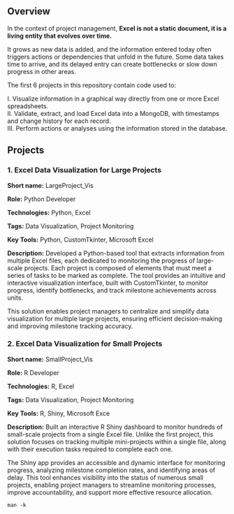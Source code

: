 ## Overview
In the context of project management, <b>Excel is not a static document, it is a living entity that evolves over time.</p></b>

It grows as new data is added, and the information entered today often triggers actions or dependencies that unfold in the future. Some data takes time to arrive, and its delayed entry can create bottlenecks or slow down progress in other areas.</p>

The first 6 projects in this repository contain code used to:</p>
I. Visualize information in a graphical way directly from one or more Excel spreadsheets.<br>
II. Validate, extract, and load Excel data into a MongoDB, with timestamps and change history for each record.<br>
III. Perform actions or analyses using the information stored in the database.<br>

## Projects

### 1. Excel Data Visualization for Large Projects

<b>Short name:</b> LargeProject_Vis </p>
<b>Role:</b> Python Developer </p>
<b>Technologies:</b> Python, Excel </p>
<b>Tags:</b> Data Visualization, Project Monitoring </p>
<b>Key Tools:</b> Python, CustomTkinter, Microsoft Excel </p>
<b>Description:</b> 
Developed a Python-based tool that extracts information from multiple Excel files, each dedicated to monitoring the progress of large-scale projects. Each project is composed of elements that must meet a series of tasks to be marked as complete. The tool provides an intuitive and interactive visualization interface, built with CustomTkinter, to monitor progress, identify bottlenecks, and track milestone achievements across units.

This solution enables project managers to centralize and simplify data visualization for multiple large projects, ensuring efficient decision-making and improving milestone tracking accuracy.

### 2. Excel Data Visualization for Small Projects

<b>Short name:</b> SmallProject_Vis </p>
<b>Role:</b> R Developer </p>
<b>Technologies:</b> R, Excel </p>
<b>Tags:</b> Data Visualization, Project Monitoring </p>
<b>Key Tools:</b> R, Shiny, Microsoft Exce </p>
<b>Description:</b> 
Built an interactive R Shiny dashboard to monitor hundreds of small-scale projects from a single Excel file. Unlike the first project, this solution focuses on tracking multiple mini-projects within a single file, along with their execution tasks required to complete each one.

The Shiny app provides an accessible and dynamic interface for monitoring progress, analyzing milestone completion rates, and identifying areas of delay. This tool enhances visibility into the status of numerous small projects, enabling project managers to streamline monitoring processes, improve accountability, and support more effective resource allocation.




```
man -k
``` 

